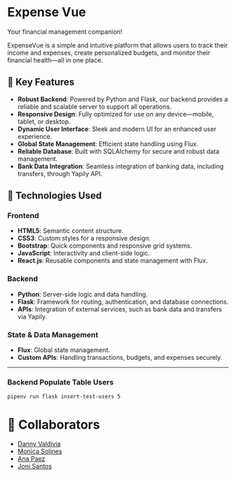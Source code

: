 # Expense Vue
Your financial management companion!

ExpenseVue is a simple and intuitive platform that allows users to track their income and expenses, create personalized budgets, and monitor their financial health—all in one place.

🌟 Key Features
---
- **Robust Backend**: Powered by Python and Flask, our backend provides a reliable and scalable server to support all operations.
- **Responsive Design**: Fully optimized for use on any device—mobile, tablet, or desktop.
- **Dynamic User Interface**: Sleek and modern UI for an enhanced user experience.
- **Global State Management**: Efficient state handling using Flux.
- **Reliable Database**: Built with SQLAlchemy for secure and robust data management.
- **Bank Data Integration**: Seamless integration of banking data, including transfers, through Yapily API.

## 🚀 Technologies Used
### Frontend
- **HTML5**: Semantic content structure.
- **CSS3**: Custom styles for a responsive design.
- **Bootstrap**: Quick components and responsive grid systems.
- **JavaScript**: Interactivity and client-side logic.
- **React.js**: Reusable components and state management with Flux.

### Backend
- **Python**: Server-side logic and data handling.
- **Flask**: Framework for routing, authentication, and database connections.
- **APIs**: Integration of external services, such as bank data and transfers via Yapily.
### State & Data Management
- **Flux**: Global state management.
- **Custom APIs**: Handling transactions, budgets, and expenses securely.

---
### Backend Populate Table Users
```
pipenv run flask insert-test-users 5
```

# 🤝 Collaborators
- [Danny Valdivia](https://github.com/dluisvaldivia)
- [Monica Solines](https://github.com/monicasolines)
- [Ana Paez](https://github.com/AnaPaez89)
- [Joni Santos](https://github.com/JoniXSantos)
